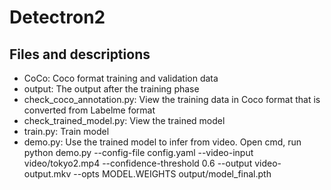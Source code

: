 # Detectron2

## Files and descriptions
- CoCo: Coco format training and validation data
- output: The output after the training phase
- check_coco_annotation.py: View the training data in Coco format that is converted from Labelme format
- check_trained_model.py: View the trained model
- train.py: Train model
- demo.py: Use the trained model to infer from video. Open cmd, run 
python demo.py --config-file config.yaml --video-input video/tokyo2.mp4 --confidence-threshold 0.6 --output video-output.mkv --opts MODEL.WEIGHTS output/model_final.pth
